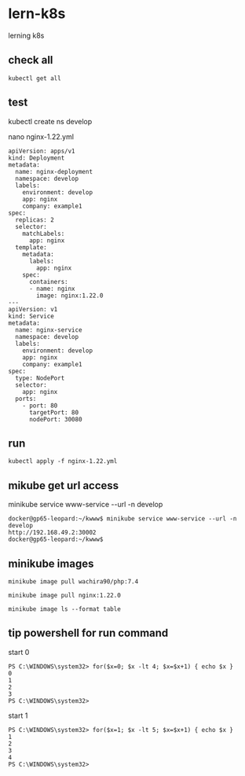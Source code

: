 # lern-k8s
lerning k8s

## check all 

````
kubectl get all
````
## test 

kubectl create ns develop

nano nginx-1.22.yml

````
apiVersion: apps/v1
kind: Deployment
metadata:
  name: nginx-deployment
  namespace: develop
  labels:
    environment: develop
    app: nginx
    company: example1
spec:
  replicas: 2
  selector:
    matchLabels:
      app: nginx
  template:
    metadata:
      labels:
        app: nginx
    spec:
      containers:
      - name: nginx
        image: nginx:1.22.0
---
apiVersion: v1
kind: Service
metadata:
  name: nginx-service
  namespace: develop
  labels:
    environment: develop
    app: nginx
    company: example1
spec:
  type: NodePort
  selector:
    app: nginx
  ports:
    - port: 80
      targetPort: 80
      nodePort: 30080
````

## run 

````
kubectl apply -f nginx-1.22.yml
````

## mikube get url access

minikube service www-service --url -n develop

````
docker@gp65-leopard:~/kwww$ minikube service www-service --url -n develop
http://192.168.49.2:30002
docker@gp65-leopard:~/kwww$
````

## minikube images

````
minikube image pull wachira90/php:7.4

minikube image pull nginx:1.22.0

minikube image ls --format table
````

## tip powershell for run command 

start 0

````
PS C:\WINDOWS\system32> for($x=0; $x -lt 4; $x=$x+1) { echo $x }
0
1
2
3
PS C:\WINDOWS\system32>
````

start 1

````
PS C:\WINDOWS\system32> for($x=1; $x -lt 5; $x=$x+1) { echo $x }
1
2
3
4
PS C:\WINDOWS\system32>
````

